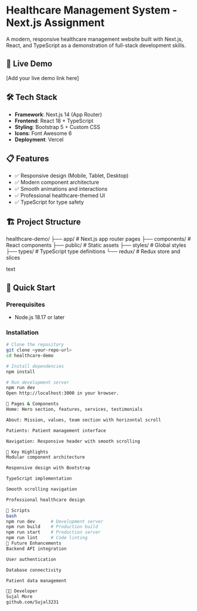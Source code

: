 # Healthcare Management System - Next.js Assignment

A modern, responsive healthcare management website built with Next.js, React, and TypeScript as a demonstration of full-stack development skills.

## 🚀 Live Demo
[Add your live demo link here]

## 🛠 Tech Stack
- **Framework**: Next.js 14 (App Router)
- **Frontend**: React 18 + TypeScript
- **Styling**: Bootstrap 5 + Custom CSS
- **Icons**: Font Awesome 6
- **Deployment**: Vercel

## 📋 Features
- ✅ Responsive design (Mobile, Tablet, Desktop)
- ✅ Modern component architecture
- ✅ Smooth animations and interactions
- ✅ Professional healthcare-themed UI
- ✅ TypeScript for type safety

## 🏗 Project Structure
healthcare-demo/
├── app/ # Next.js app router pages
├── components/ # React components
├── public/ # Static assets
├── styles/ # Global styles
├── types/ # TypeScript type definitions
└── redux/ # Redux store and slices

text

## 🚀 Quick Start

### Prerequisites
- Node.js 18.17 or later

### Installation
```bash
# Clone the repository
git clone <your-repo-url>
cd healthcare-demo

# Install dependencies
npm install

# Run development server
npm run dev
Open http://localhost:3000 in your browser.

📱 Pages & Components
Home: Hero section, features, services, testimonials

About: Mission, values, team section with horizontal scroll

Patients: Patient management interface

Navigation: Responsive header with smooth scrolling

🎯 Key Highlights
Modular component architecture

Responsive design with Bootstrap

TypeScript implementation

Smooth scrolling navigation

Professional healthcare design

📄 Scripts
bash
npm run dev      # Development server
npm run build    # Production build
npm run start    # Production server
npm run lint     # Code linting
🔮 Future Enhancements
Backend API integration

User authentication

Database connectivity

Patient data management

👨‍💻 Developer
Sujal More
github.com/Sujal3231
